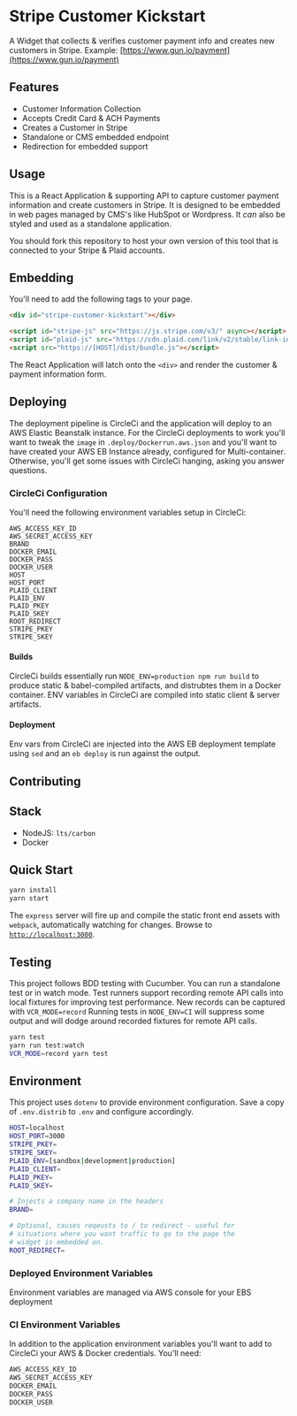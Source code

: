 # Stripe Customer Kickstart

A Widget that collects &amp; verifies customer payment info and creates new customers in Stripe. Example: [https://www.gun.io/payment](https://www.gun.io/payment)

## Features

* Customer Information Collection
* Accepts Credit Card & ACH Payments
* Creates a Customer in Stripe
* Standalone or CMS embedded endpoint
* Redirection for embedded support

## Usage

This is a React Application & supporting API to capture customer payment information and create customers in Stripe. It is designed to be embedded in web pages managed by CMS's like HubSpot or Wordpress. It _can_ also be styled and used as a standalone application.

You should fork this repository to host your own version of this tool that is connected to your Stripe & Plaid accounts.

## Embedding

You'll need to add the following tags to your page.

```html
<div id="stripe-customer-kickstart"></div>

<script id="stripe-js" src="https://js.stripe.com/v3/" async></script>
<script id="plaid-js" src="https://cdn.plaid.com/link/v2/stable/link-initialize.js" async></script>
<script src="https://[HOST]/dist/bundle.js"></script>
```

The React Application will latch onto the `<div>` and render the customer & payment information form.

## Deploying

The deployment pipeline is CircleCi and the application will deploy to an AWS Elastic Beanstalk instance. For the CircleCi deployments to work you'll want to tweak the `image` in `.deploy/Dockerrun.aws.json` and you'll want to have created your AWS EB Instance already, configured for Multi-container. Otherwise, you'll get some issues with CircleCi hanging, asking you answer questions.

### CircleCi Configuration

You'll need the following environment variables setup in CircleCi:

```circleci
AWS_ACCESS_KEY_ID
AWS_SECRET_ACCESS_KEY
BRAND
DOCKER_EMAIL
DOCKER_PASS
DOCKER_USER
HOST
HOST_PORT
PLAID_CLIENT
PLAID_ENV
PLAID_PKEY
PLAID_SKEY
ROOT_REDIRECT
STRIPE_PKEY
STRIPE_SKEY
```

#### Builds

CircleCi builds essentially run `NODE_ENV=production npm run build` to produce static & babel-compiled artifacts, and distrubtes them in a Docker container. ENV variables in CircleCi are compiled into static client & server artifacts.

#### Deployment

Env vars from CircleCi are injected into the AWS EB deployment template using `sed` and an `eb deploy` is run against the output.

## Contributing

## Stack

* NodeJS: `lts/carbon`
* Docker

## Quick Start

```bash
yarn install
yarn start
```

The `express` server will fire up and compile the static front end assets with `webpack`, automatically watching for changes. Browse to [`http://localhost:3000`](http://localhost:3000).

## Testing

This project follows BDD testing with Cucumber. You can run a standalone test or in watch mode. Test runners support recording remote API calls into local fixtures for improving test performance. New records can be captured with `VCR_MODE=record` Running tests in `NODE_ENV=CI` will suppress some output and will dodge around recorded fixtures for remote API calls.

```bash
yarn test
yarn run test:watch
VCR_MODE=record yarn test
```

## Environment

This project uses `dotenv` to provide environment configuration. Save a copy of `.env.distrib` to `.env` and configure accordingly.

```bash
HOST=localhost
HOST_PORT=3000
STRIPE_PKEY=
STRIPE_SKEY=
PLAID_ENV=[sandbox|development|production]
PLAID_CLIENT=
PLAID_PKEY=
PLAID_SKEY=

# Injects a company name in the headers
BRAND=

# Optional, causes reqeusts to / to redirect - useful for
# situations where you want traffic to go to the page the
# widget is embedded on.
ROOT_REDIRECT=
```

### Deployed Environment Variables

Environment variables are managed via AWS console for your EBS deployment

### CI Environment Variables

In addition to the application environment variables you'll want to add to CircleCi your AWS & Docker credentials. You'll need:

```bash
AWS_ACCESS_KEY_ID
AWS_SECRET_ACCESS_KEY
DOCKER_EMAIL
DOCKER_PASS
DOCKER_USER
```
